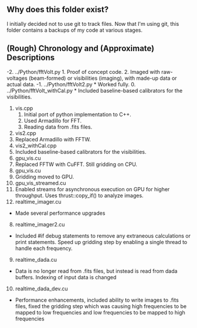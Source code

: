## Why does this folder exist?
I initially decided not to use git to track files. Now that I'm using git, this folder contains a backups of my code at various stages.

## (Rough) Chronology and (Approximate) Descriptions
-2. ../Python/fftVolt.py 
    1. Proof of concept code. 
    2. Imaged with raw-voltages (beam-formed) or visibilities (imaging), with made-up data or actual data.
-1. ../Python/fftVolt2.py
    * Worked fully.
0. ../Python/fftVolt_withCal.py
    * Included baseline-based calibrators for the visibilities.
1. vis.cpp
    1. Initial port of python implementation to C++.
    2. Used Armadillo for FFT. 
    3. Reading data from .fits files.
2. vis2.cpp
  1. Replaced Armadillo with FFTW.
3. vis2_withCal.cpp
  1. Included baseline-based calibrators for the visibilities.
4. gpu_vis.cu
  1. Replaced FFTW with CuFFT. Still gridding on CPU.
5. gpu_vis.cu
  1. Gridding moved to GPU.
6. gpu_vis_streamed.cu
  1. Enabled streams for asynchronous execution on GPU for higher throughput. Uses thrust::copy_if() to analyze images.
7. realtime_imager.cu
  * Made several performance upgrades
8. realtime_imager2.cu
  * Included #if debug statements to remove any extraneous calculations or print statements. Speed up gridding step by enabling a single thread to handle each frequency.
9. realtime_dada.cu
  * Data is no longer read from .fits files, but instead is read from dada buffers. Indexing of input data is changed
10. realtime_dada_dev.cu
  * Performance enhancements, included ability to write images to .fits files, fixed the gridding step which was causing high frequencies to be mapped to low frequencies and low frequencies to be mapped to high frequencies
  
